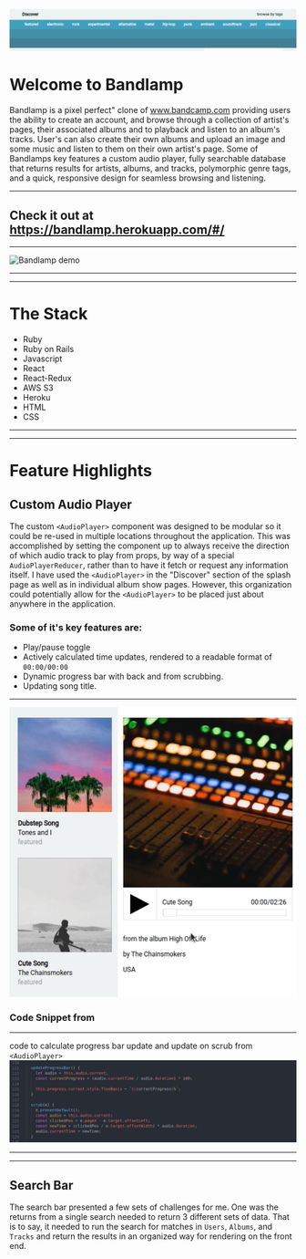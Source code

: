 ![discover bandlamp](./app/assets/images/discover_bandlamp.png)

# Welcome to Bandlamp

Bandlamp is a pixel perfect" clone of www.bandcamp.com providing users the ability to create an account, and browse through a collection of artist's pages, their associated albums and to playback and listen to an album's tracks. User's can also create their own albums and upload an image and some music and listen to them on their own artist's page. Some of Bandlamps key features a custom audio player, fully searchable database that returns results for artists, albums, and tracks, polymorphic genre tags, and a quick, responsive design for seamless browsing and listening.

---

## Check it out at https://bandlamp.herokuapp.com/#/

---

![Bandlamp demo](app/assets/images/full_demo.gif)

---

---

# The Stack

- Ruby
- Ruby on Rails
- Javascript
- React
- React-Redux
- AWS S3
- Heroku
- HTML
- CSS

---

---

# Feature Highlights

## Custom Audio Player

The custom `<AudioPlayer>` component was designed to be modular so it could be re-used in multiple locations throughout the application. This was accomplished by setting the component up to always receive the direction of which audio track to play from props, by way of a special `AudioPlayerReducer`, rather than to have it fetch or request any information itself. I have used the `<AudioPlayer>` in the "Discover" section of the splash page as well as in individual album show pages. However, this organization could potentially allow for the `<AudioPlayer>` to be placed just about anywhere in the application.

### Some of it's key features are:

- Play/pause toggle
- Actively calculated time updates, rendered to a readable format of `00:00/00:00`
- Dynamic progress bar with back and from scrubbing.
- Updating song title.

---

![audio player demo](app/assets/images/audio_player_demo.gif)

### Code Snippet from <AudioPlayer>

---

code to calculate progress bar update and update on scrub from `<AudioPlayer>`
![audio player code snippet](app/assets/images/audioplayer_snippet.png)

---

---

## Search Bar

The search bar presented a few sets of challenges for me. One was the returns from a single search needed to return 3 different sets of data. That is to say, it needed to run the search for matches in `Users`, `Albums`, and `Tracks` and return the results in an organized way for rendering on the front end.
